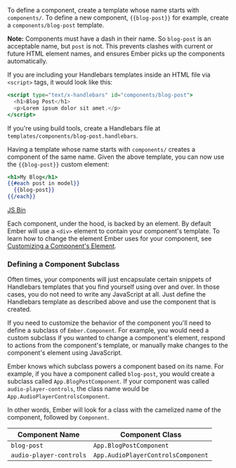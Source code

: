 To define a component, create a template whose name starts with
`components/`. To define a new component, `{{blog-post}}` for example,
create a `components/blog-post` template.

**Note:** Components must have a dash in their name. So `blog-post` is an acceptable name,
but `post` is not. This prevents clashes with current or future HTML element names, and
ensures Ember picks up the components automatically.

If you are including your Handlebars templates inside an HTML file via
`<script>` tags, it would look like this:

```handlebars
<script type="text/x-handlebars" id="components/blog-post">
  <h1>Blog Post</h1>
  <p>Lorem ipsum dolor sit amet.</p>
</script>
```

If you're using build tools, create a Handlebars file at
`templates/components/blog-post.handlebars`.

Having a template whose name starts with `components/` creates a
component of the same name. Given the above template, you can now use the
`{{blog-post}}` custom element:

```handlebars
<h1>My Blog</h1>
{{#each post in model}}
  {{blog-post}}
{{/each}}
```

<a class="jsbin-embed" href="http://jsbin.com/juvic/embed?js,output">JS Bin</a><script src="https://static.jsbin.com/js/embed.js"></script>

Each component, under the hood, is backed by an element. By default
Ember will use a `<div>` element to contain your component's template.
To learn how to change the element Ember uses for your component, see
[Customizing a Component's Element](./customizing-a-components-element/).


### Defining a Component Subclass

Often times, your components will just encapsulate certain snippets of
Handlebars templates that you find yourself using over and over. In
those cases, you do not need to write any JavaScript at all. Just define
the Handlebars template as described above and use the component that is
created.

If you need to customize the behavior of the component you'll
need to define a subclass of `Ember.Component`. For example, you would
need a custom subclass if you wanted to change a component's element,
respond to actions from the component's template, or manually make
changes to the component's element using JavaScript.

Ember knows which subclass powers a component based on its name. For
example, if you have a component called `blog-post`, you would create a
subclass called `App.BlogPostComponent`. If your component was called
`audio-player-controls`, the class name would be
`App.AudioPlayerControlsComponent`.

In other words, Ember will look for a class with the camelized name of
the component, followed by `Component`.

<table>
  <thead>
  <tr>
    <th>Component Name</th>
    <th>Component Class</th>
  </tr>
  </thead>
  <tr>
    <td><code>blog-post</code></td>
    <td><code>App.BlogPostComponent</code></td>
  </tr>
  <tr>
    <td><code>audio-player-controls</code></td>
    <td><code>App.AudioPlayerControlsComponent</code></td>
  </tr>
</table>
